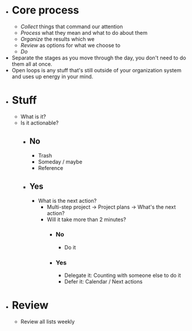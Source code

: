 - # Core process
	- *Collect* things that command our attention
	- *Process* what they mean and what to do about them
	- *Organize* the results which we
	- *Review* as options for what we choose to
	- *Do*
- Separate the stages as you move through the day, you don't need to do them all at once.
- Open loops is any stuff that's still outside of your organization system and uses up energy in your mind.
- # Stuff
	- What is it?
	- Is it actionable?
		- ## No
			- Trash
			- Someday / maybe
			- Reference
		- ## Yes
			- What is the next action?
				- Multi-step project -> Project plans -> What's the next action?
				- Will it take more than 2 minutes?
					- ### No
						- Do it
					- ### Yes
						- Delegate it: Counting with someone else to do it
						- Defer it: Calendar / Next actions
- # Review
	- Review all lists weekly
